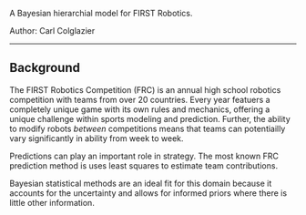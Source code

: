 A Bayesian hierarchial model for FIRST Robotics.

Author: Carl Colglazier

---

## Background

The FIRST Robotics Competition (FRC) is an annual high school robotics competition with teams from over 20 countries. Every year featuers a completely unique game with its own rules and mechanics, offering a unique challenge within sports modeling and prediction. Further, the ability to modify robots *between* competitions means that teams can potentiailly vary significantly in ability from week to week.

Predictions can play an important role in strategy. The most known FRC prediction method is uses least squares to estimate team contributions.

Bayesian statistical methods are an ideal fit for this domain because it accounts for the uncertainty and allows for informed priors where there is little other information.
